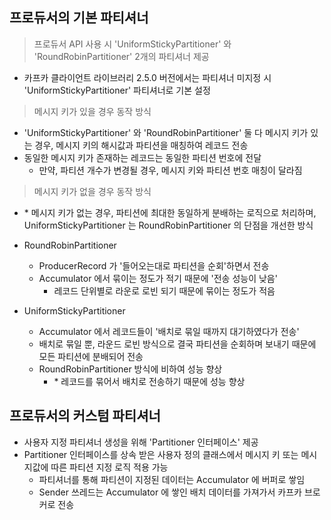 ## 프로듀서의 기본 파티셔너

> 프로듀서 API 사용 시 'UniformStickyPartitioner' 와 'RoundRobinPartitioner' 2개의 파티셔너 제공

- 카프카 클라이언트 라이브러리 2.5.0 버전에서는 파티셔너 미지정 시 'UniformStickyPartitioner' 파티셔너로 기본 설정

> 메시지 키가 있을 경우 동작 방식

- 'UniformStickyPartitioner' 와 'RoundRobinPartitioner' 둘 다 메시지 키가 있는 경우, 메시지 키의 해시값과 파티션을 매칭하여 레코드 전송
- 동일한 메시지 키가 존재하는 레코드는 동일한 파티션 번호에 전달
  - 만약, 파티션 개수가 변경될 경우, 메시지 키와 파티션 번호 매칭이 달라짐

> 메시지 키가 없을 경우 동작 방식

- \* 메시지 키가 없는 경우, 파티션에 최대한 동일하게 분배하는 로직으로 처리하며, UniformStickyPartitioner 는 RoundRobinPartitioner 의 단점을 개선한 방식
- RoundRobinPartitioner

  - ProducerRecord 가 '들어오는대로 파티션을 순회'하면서 전송
  - Accumulator 에서 묶이는 정도가 적기 때문에 '전송 성능이 낮음'
    - 레코드 단위별로 라운로 로빈 되기 때문에 묶이는 정도가 적음
- UniformStickyPartitioner

  - Accumulator 에서 레코드들이 '배치로 묶일 때까지 대기하였다가 전송'
  - 배치로 묶일 뿐, 라운드 로빈 방식으로 결국 파티션을 순회하며 보내기 때문에 모든 파티션에 분배되어 전송
  - RoundRobinPartitioner 방식에 비하여 성능 향상
    - \* 레코드를 묶어서 배치로 전송하기 때문에 성능 향상

## 프로듀서의 커스텀 파티셔너

- 사용자 지정 파티셔너 생성을 위해 'Partitioner 인터페이스' 제공
- Partitioner 인터페이스를 상속 받은 사용자 정의 클래스에서 메시지 키 또는 메시지값에 따른 파티션 지정 로직 적용 가능
  - 파티셔너를 통해 파티션이 지정된 데이터는 Accumulator 에 버퍼로 쌓임
  - Sender 쓰레드는 Accumulator 에 쌓인 배치 데이터를 가져가서 카프카 브로커로 전송
